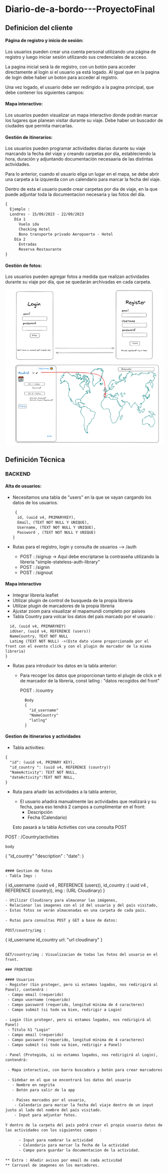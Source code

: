 
# Diario-de-a-bordo---ProyectoFinal
## Definicion del cliente

#### Página de registro y inicio de sesión: 
Los usuarios pueden crear una cuenta personal utilizando una página de registro y luego iniciar sesión utilizando sus credenciales de acceso.

La pagina inicial será la de registro, con un botón para acceder directamente al login si el usuario ya está logado. Al igual que en la pagina de login debe haber un boton para acceder al registro. 

Una vez logado, el usuario debe ser redirigido a la pagina principal, que debe contener los siguientes campos:

#### Mapa interactivo:
Los usuarios pueden visualizar un mapa interactivo donde podrán marcar los lugares que planean visitar durante su viaje. 
Debe haber un buscador de ciudades que permita marcarlas. 

#### Gestión de itinerarios:
Los usuarios pueden programar actividades diarias durante su viaje marcando la fecha del viaje y creando carpetas por día, estableciendo la hora, duración y adjuntando documentación necesaaria de las distintas actividades.

Para lo anterior, cuando el usuario eliga un lugar en el mapa, se debe abrir una carpeta a la izquierda con un calendario para marcar la fecha del viaje. 

Dentro de esta el usuario puede crear carpetas por dia de viaje, en la que puede adjuntar toda la documentacion necesaria y las fotos del día. 
```
{
  Ejemplo : 
  Londres - 15/09/2023 - 22/09/2023
    Día 1
      Vuelo ida
      Checking Hotel
      Bono transporte privado Aeropuerto - Hotel
    Día 2
      Entradas 
      Reserva Restaurante
}
```

#### Gestión de fotos:
Los usuarios pueden agregar fotos a medida que realizan actividades durante su viaje por día, que se quedarán archivadas en cada carpeta. 



   ![image](./imagenes/Registro.jpeg)
   ![image](./imagenes/Panel2.jpeg)


## Definición Técnica
### BACKEND


#### Alta de usuarios:

- Necesitamos una tabla de "users" en la que se vayan cargando los datos de los usuarios.
  ```
   {
    id, (uuid v4, PRIMARYKEY),
    Email, (TEXT NOT NULL Y UNIQUE),
    Username, (TEXT NOT NULL Y UNIQUE),
    Password , (TEXT NOT NULL Y UNIQUE)
  }
  ```
 

- Rutas para el registro, login y consulta de usuarios --> /auth
  - POST : /signup -> Aquí debe encriptarse la contraseña utilizando la libreria "simple-stateless-auth-library"
  - POST : /signin
  - POST : /signout 

#### Mapa interactivo
 - Integrar libreria leaflet
 - Utilizar plugin de control de busqueda de la propia libreria
 - Utilizar plugin de marcadores de la propia libreria
 - Ajustar zoom para visualizar el mapamundi completo por paises
 - Tabla Country para  volcar los datos del país marcado por el usuario :
  ```{
    id, (uuid v4, PRIMARYKEY)
    idUser, (uuid v4, REFERENCE (users))
    NameCountry, TEXT NOT NULL
    LatLmg (TEXT NOT NULL) ->(Este dato viene proporcionado por el     front con el evento click y con el plugin de marcador de la misma libreria)
  }
  ```
  

- Rutas para introducir los datos en la tabla anterior:

  - Para recoger los datos que proporcionan tanto el plugin de click o el de marcador de la libreria,
    const latlng : "datos recogidos del front"

    POST : /country 
    ```
      Body 
      {
        "id_username"
        "NameCountry"
        "latlng"
      }
    ```
#### Gestion de itinerarios y actividades

- Tabla activities:

```
{
  "id": (uuid v4, PRIMARY KEY),
  "id_country ": (uuid v4, REFERENCE (country))
  "NameActivity": TEXT NOT NULL,
  "dateActivity":TEXT NOT NULL,
}
```

- Ruta para añadir las actividades a la tabla anterior, 

  - El usuario añadirá manualmente las actividades que realizará y su fecha, para eso tendrá 2 campos a cumplimentar en el front:
    - Descripción
    - Fecha (Calendario)

  Esto pasará a la tabla Activities con una consulta POST

POST : /Country/activities 
```
body
```
  {
    "id_country" 
    "description" : 
    "date":
  }
  ```

#### Gestion de fotos
- Tabla Imgs :
```
{
id_username :(uuid v4 , REFERENCE (users)),
id_country :( uuid v4 , REFERENCE (country)),
img : (URL Cloudinary)
}
``` 
- Utilizar Cloudinary para almacenar las imágenes,
- Relacionar las imagenes con el id del usuario y del país visitado,
- Estas fotos se verán almacenadas en una carpeta de cada país. 

- Rutas para consultas POST y GET a base de datos:

POST/country/img :
```
 {
  id_username 
  id_country
  url: "url cloudinary"
 }
 ```

GET/country/img : Visualizacion de todas las fotos del usuario en el front. 

### FRONTEND

#### Usuarios
- Register (Sin proteger, pero si estamos logados, nos redirigirá al Panel), contendrá :
  - Campo email (requerido)
  - Campo username (requerido)
  - Campo password (requerido, longitud mínima de 4 caracteres)
  - Campo submit (si todo va bien, redirigir a Login)

- Login (Sin proteger, pero si estamos logados, nos redirigirá al Panel)
  - Título h1 "Login"
  - Campo email (requerido)
  - Campo password (requerido, longitud mínima de 4 caracteres)
  - Campo submit (si todo va bien, redirigir a Panel)

- Panel (Protegida, si no estamos logados, nos redirigirá al Login), contendrá:

  - Mapa interactivo, con barra buscadora y botón para crear marcadores

  - Sidebar en el que se encontrará los datos del usuario 
    - Nombre en negrita
    - Botón para salir de la app

    - Países marcados por el usuario,
     - Calendario para marcar la fecha del viaje dentro de un input justo al lado del nombre del país visitado. 
     - Input para adjuntar fotos.

Y dentro de la carpeta del país podrá crear el propio usuario datos de las actividades con los siguientes campos :

       - Input para nombrar la actividad
       - Calendario para marcar la fecha de la actividad
       - Campo para guardar la documentacion de la actividad.

** Extra : Añadir avisos por email de cada actividad
** Carrusel de imagenes en los marcadores. 